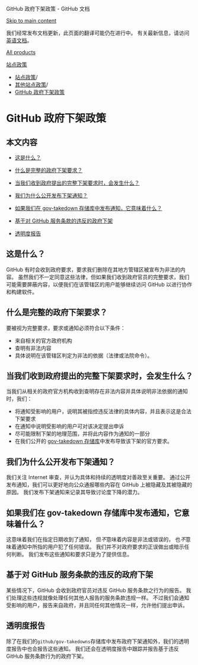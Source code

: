 GitHub 政府下架政策 - GitHub 文档

[Skip to main content](#main-content)

我们经常发布文档更新，此页面的翻译可能仍在进行中。 有关最新信息，请访问[英语文档](/en)。

[All products](/zh)

[站点政策](/zh/site-policy)

* [站点政策](/zh/site-policy)/
* [其他站点政策](/zh/site-policy/other-site-policies)/
* [GitHub 政府下架政策](/zh/site-policy/other-site-policies/github-government-takedown-policy)

GitHub 政府下架政策
==========

本文内容
----------

* [这是什么？](#what-is-this)

* [什么是完整的政府下架要求？](#what-is-a-complete-government-takedown-request)

* [当我们收到政府提出的完整下架要求时，会发生什么？](#what-happens-when-we-receive-a-complete-takedown-request-from-a-government)

* [我们为什么公开发布下架通知？](#why-do-we-publicly-post-takedown-notices)

* [如果我们在 gov-takedown 存储库中发布通知，它意味着什么？](#what-does-it-mean-if-we-post-a-notice-in-our-gov-takedowns-repository)

* [基于对 GitHub 服务条款的违反的政府下架](#government-takedowns-based-on-violations-of-githubs-terms-of-service)

* [透明度报告](#transparency-reporting)

[](#what-is-this)这是什么？
----------

GitHub 有时会收到政府要求，要求我们删除在其地方管辖区被宣布为非法的内容。 虽然我们不一定同意这些法律，但如果我们收到政府官员的完整要求，我们可能需要屏蔽内容，以便我们在该管辖区的用户能够继续访问 GitHub 以进行协作和构建软件。

[](#what-is-a-complete-government-takedown-request)什么是完整的政府下架要求？
----------

要被视为完整要求，要求或通知必须符合以下条件：

* 来自相关的官方政府机构
* 查明有非法内容
* 具体说明在该管辖区判定为非法的依据（法律或法院命令）。

[](#what-happens-when-we-receive-a-complete-takedown-request-from-a-government)当我们收到政府提出的完整下架要求时，会发生什么？
----------

当我们从相关的政府官方机构收到查明存在非法内容并具体说明非法依据的通知时，我们：

* 将通知受影响的用户，说明其被指控违反法律的具体内容，并且表示这是合法下架要求
* 在通知中说明受影响的用户可对该决定提出申诉
* 尽可能限制下架的地理范围，并将此内容作为通知的一部分
* 在我们公开的 [gov-takedown 存储库](https://github.com/github/gov-takedowns)中发布导致该下架的官方要求。

[](#why-do-we-publicly-post-takedown-notices)我们为什么公开发布下架通知？
----------

我们关注 Internet 审查，并认为具体和持续的透明度对善政至关重要。 通过公开发布通知，我们可以更好地向公众通报哪些内容在 GitHub 上被隐藏及其被隐藏的原因。 我们发布下架通知来记录其导致讨论度下降的潜力。

[](#what-does-it-mean-if-we-post-a-notice-in-our-gov-takedowns-repository)如果我们在 gov-takedown 存储库中发布通知，它意味着什么？
----------

这意味着我们在指定日期收到了通知， 但*不*意味着内容是非法或错误的， 也*不*意味着通知中所指的用户犯了任何错误。 我们并不对政府要求的正误做出或暗示任何判断。 我们发布这些通知和要求只是为了提供信息。

[](#government-takedowns-based-on-violations-of-githubs-terms-of-service)基于对 GitHub 服务条款的违反的政府下架
----------

某些情况下，GitHub 会收到政府官员对违反 GitHub 服务条款之行为的报告。 我们处理这些违规就像处理任何其他人报告的服务条款违规一样。 不过我们会通知受影响的用户，报告来自政府，并且同任何其他情况一样，允许他们提出申诉。

[](#transparency-reporting)透明度报告
----------

除了在我们的`github/gov-takedowns`存储库中发布政府下架通知外，我们的透明度报告中也会报告这些通知。 我们还会在透明度报告中跟踪并报告基于违反 GitHub 服务条款行为的政府下架。
